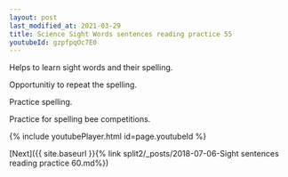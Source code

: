 ```yaml
---
layout: post
last_modified_at: 2021-03-29
title: Science Sight Words sentences reading practice 55
youtubeId: gzpfpqOc7E0
---
```

 
 
Helps to learn sight words and their spelling.

Opportunitiy to repeat the spelling. 

Practice spelling. 
 
Practice for spelling bee competitions. 
 
{% include youtubePlayer.html id=page.youtubeId %}
 
 

[Next]({{ site.baseurl }}{% link  split2/_posts/2018-07-06-Sight sentences reading practice 60.md%})
 
